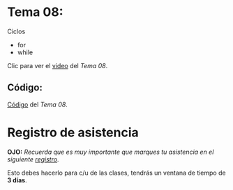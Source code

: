  # __Tema 08:__ 
Ciclos
* for
* while


Clic para ver el [video](https://drive.google.com/file/d/1CPJlHWTVov4sGn35ZJVRsTA1RV8gQYlc/view?usp=sharing) del _Tema 08_.


## Código:
[Código](https://github.com/AFIF-UG/Introduccion_a_Python_2022/blob/main/Clase_06/Codigo_Tema_08.ipynb) del _Tema 08_.


# Registro de asistencia
__OJO:__ _Recuerda que es muy importante que marques tu asistencia en el siguiente [registro](https://docs.google.com/forms/d/e/1FAIpQLSfTrtE35AAd4XeVGzmi6z66PUeGb8RXOwgR4iV6aNOG_kVeFA/viewform?usp=sf_link)_.

Esto debes hacerlo para c/u de las clases, tendrás un ventana de tiempo de __3 días__.
